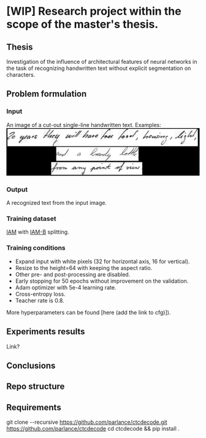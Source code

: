 # [WIP] Research project within the scope of the master's thesis.

## Thesis
Investigation of the influence of architectural features of neural networks in the task of recognizing handwritten text without explicit segmentation on characters.

## Problem formulation
### Input
An image of a cut-out single-line handwritten text. Examples:
![iam_examples](data/iam_examples.png)

### Output
A recognized text from the input image.

### Training dataset
[IAM](https://fki.tic.heia-fr.ch/databases/iam-handwriting-database) with [IAM-B](https://github.com/shonenkov/IAM-Splitting) splitting.

### Training conditions
- Expand input with white pixels (32 for horizontal axis, 16 for vertical).
- Resize to the height=64 with keeping the aspect ratio.
- Other pre- and post-processing are disabled.
- Early stopping for 50 epochs without improvement on the validation.
- Adam optimizer with 5e-4 learning rate.
- Cross-entropy loss.
- Teacher rate is 0.8.

More hyperparameters can be found [here (add the link to cfg)]).

## Experiments results
Link?


## Conclusions


## Repo structure

## Requirements
git clone --recursive https://github.com/parlance/ctcdecode.git
https://github.com/parlance/ctcdecode
cd ctcdecode && pip install .
